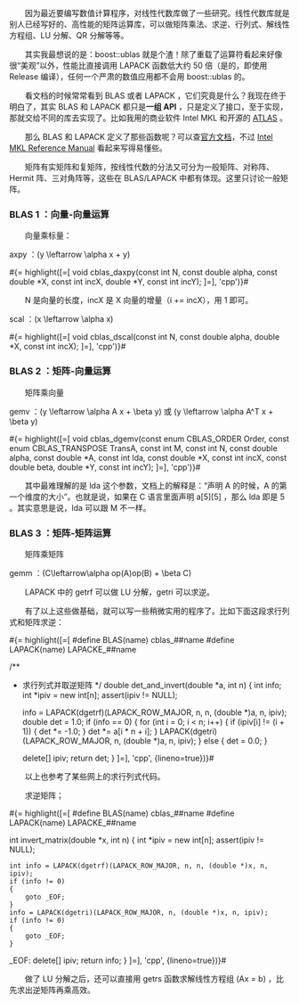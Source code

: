 　　因为最近要编写数值计算程序，对线性代数库做了一些研究。线性代数库就是别人已经写好的、高性能的矩阵运算库，可以做矩阵乘法、求逆、行列式、解线性方程组、LU 分解、QR 分解等等。

　　其实我最想说的是：boost::ublas 就是个渣！除了重载了运算符看起来好像很“美观”以外，性能比直接调用 LAPACK 函数低大约 50 倍（是的，即使用 Release 编译），任何一个严肃的数值应用都不会用 boost::ublas 的。

　　看文档的时候常常看到 BLAS 或者 LAPACK ，它们究竟是什么？我现在终于明白了，其实 BLAS 和 LAPACK 都只是**一组 API** ，只是定义了接口，至于实现，那就交给不同的库去实现了。比如我用的商业软件 Intel MKL 和开源的 [ATLAS](http://math-atlas.sourceforge.net/) 。

　　那么 BLAS 和 LAPACK 定义了那些函数呢？可以查[官方文档](http://www.netlib.org/blas/)，不过 [Intel MKL Reference Manual](http://software.intel.com/sites/products/documentation/hpc/mkl/mklman/index.htm) 看起来写得易懂些。

　　矩阵有实矩阵和复矩阵，按线性代数的分法又可分为一般矩阵、对称阵、Hermit 阵、三对角阵等，这些在 BLAS/LAPACK 中都有体现。这里只讨论一般矩阵。

### BLAS 1 ：向量-向量运算

　　向量乘标量：

axpy ：\(y \leftarrow \alpha x + y\)

#{= highlight([=[
void cblas_daxpy(const int N, const double alpha, const double *X,
                 const int incX, double *Y, const int incY);
]=], 'cpp')}#

　　N 是向量的长度，incX 是 X 向量的增量（i += incX），用 1 即可。

scal ：\(x \leftarrow \alpha x\)

#{= highlight([=[
void cblas_dscal(const int N, const double alpha, double *X, const int incX);
]=], 'cpp')}#

### BLAS 2 ：矩阵-向量运算

　　矩阵乘向量

gemv ：\(y \leftarrow \alpha A x + \beta y\) 或 \(y \leftarrow \alpha A^T x + \beta y\)

#{= highlight([=[
void cblas_dgemv(const enum CBLAS_ORDER Order,
                 const enum CBLAS_TRANSPOSE TransA, const int M, const int N,
                 const double alpha, const double *A, const int lda,
                 const double *X, const int incX, const double beta,
                 double *Y, const int incY);
]=], 'cpp')}#

　　其中最难理解的是 lda 这个参数，文档上的解释是：“声明 A 的时候，A 的第一个维度的大小”。也就是说，如果在 C 语言里面声明 a[5][5] ，那么 lda 即是 5 。其实意思是说，lda 可以跟 M 不一样。

### BLAS 3 ：矩阵-矩阵运算

　　矩阵乘矩阵

gemm ：\(C\leftarrow\alpha op(A)op(B) + \beta C\)

　　LAPACK 中的 getrf 可以做 LU 分解，getri 可以求逆。

　　有了以上这些做基础，就可以写一些稍微实用的程序了。比如下面这段求行列式和矩阵求逆：

#{= highlight([=[
#define BLAS(name) cblas_##name
#define LAPACK(name) LAPACKE_##name

/**
 * 求行列式并取逆矩阵
 */
double det_and_invert(double *a, int n)
{
	int info;
	int *ipiv = new int[n];
	assert(ipiv != NULL);

	info = LAPACK(dgetrf)(LAPACK_ROW_MAJOR, n, n, (double *)a, n, ipiv);
	double det = 1.0;
	if (info == 0)
	{
		for (int i = 0; i < n; i++)
		{
			if (ipiv[i] != (i + 1))
			{
				det *= -1.0;
			}
			det *= a[i * n + i];
		}
		LAPACK(dgetri)(LAPACK_ROW_MAJOR, n, (double *)a, n, ipiv);
	}
	else
	{
		det = 0.0;
	}

	delete[] ipiv;
	return det;
}
]=], 'cpp', {lineno=true})}#

　　以上也参考了某些网上的求行列式代码。

　　求逆矩阵；

#{= highlight([=[
#define BLAS(name) cblas_##name
#define LAPACK(name) LAPACKE_##name

int invert_matrix(double *x, int n)
{
	int *ipiv = new int[n];
	assert(ipiv != NULL);

	int info = LAPACK(dgetrf)(LAPACK_ROW_MAJOR, n, n, (double *)x, n, ipiv);
	if (info != 0)
	{
		goto _EOF;
	}
	info = LAPACK(dgetri)(LAPACK_ROW_MAJOR, n, (double *)x, n, ipiv);
	if (info != 0)
	{
		goto _EOF;
	}

_EOF:
	delete[] ipiv;
	return info;
}
]=], 'cpp', {lineno=true})}#

　　做了 LU 分解之后，还可以直接用 getrs 函数求解线性方程组 \(Ax = b\) ，比先求出逆矩阵再乘高效。

<script type="text/x-mathjax-config">
MathJax.Hub.Config({
  imageFont: null
});
</script>
<script type="text/javascript" src="/MathJax/MathJax.js?config=TeX-AMS_HTML"></script>
